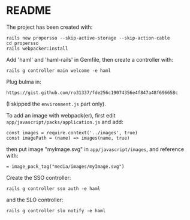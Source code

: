 # README

The project has been created with:

    rails new propersso --skip-active-storage --skip-action-cable
    cd propersso
    rails webpacker:install

Add 'haml' and 'haml-rails' in Gemfile, then create a controller with:

    rails g controller main welcome -e haml
    
Plug bulma in:

    https://gist.github.com/ro31337/fde256c19074356e4f847a48f696658c

(I skipped the `environment.js` part only).

To add an image with webpack(er), first edit `app/javascript/packs/application.js` and add:

    const images = require.context('../images', true)
    const imagePath = (name) => images(name, true)

then put image "myImage.svg" in `app/javascript/images`, and reference with:

    = image_pack_tag("media/images/myImage.svg")
    
Create the SSO controller:

    rails g controller sso auth -e haml
    
and the SLO controller:    
    
    rails g controller slo notify -e haml
        
    
